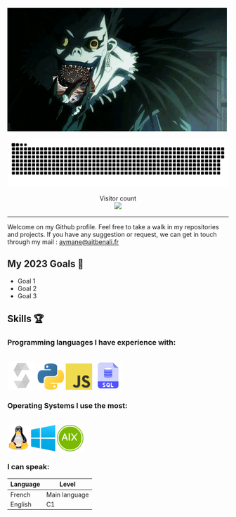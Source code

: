 ![](./sources/death.gif)

<a align="center" href=#><img src="./sources/contributions.svg"></a>

<p align="center"> 
  Visitor count
  <br>
  <img src="https://profile-counter.glitch.me/0xAymane/count.svg" />
</p>

***

Welcome on my Github profile.
Feel free to take a walk in my repositories and projects.
If you have any suggestion or request, we can get in touch through my mail : aymane@aitbenali.fr

## My 2023 Goals 🎯

- Goal 1
- Goal 2
- Goal 3

## Skills 🏆

### Programming languages I have experience with:
<br>

<div>
<img src="./sources/solidity.png" alt="Solidity" height="65" />
<img src="./sources/python.png" alt="Python" height="60" />
<img src="./sources/javascript.png" alt="Javascript" height="60" />
<img src="./sources/sql2.png" alt="SQL" height="65" />
</div>

### Operating Systems I use the most:
<br>

<div>
<img src="./sources/linux.png" alt="Linux" height="60" />
<img src="./sources/windows.png" alt="Windows" height="60" />
<img src="./sources/aix.png" alt="AIX" height="60" />
</div>

### I can speak:

Language | Level
-------- | --------
French   | Main language
English  | C1